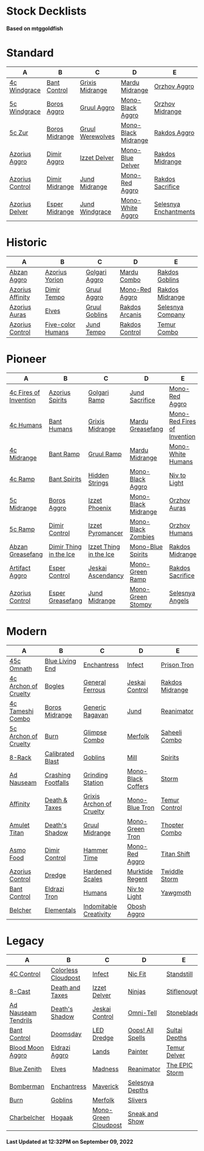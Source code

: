 # Stock Decklists
#### Based on mtggoldfish


# Standard

|                                A                                 |                               B                                |                                 C                                  |                                    D                                     |                                      E                                       |
|------------------------------------------------------------------|----------------------------------------------------------------|--------------------------------------------------------------------|--------------------------------------------------------------------------|------------------------------------------------------------------------------|
|[4c Windgrace](./mtggoldfish/Standard/decks/4c_Windgrace.md)      |[Bant Control](./mtggoldfish/Standard/decks/Bant_Control.md)    |[Grixis Midrange](./mtggoldfish/Standard/decks/Grixis_Midrange.md)  |[Mardu Midrange](./mtggoldfish/Standard/decks/Mardu_Midrange.md)          |[Orzhov Aggro](./mtggoldfish/Standard/decks/Orzhov_Aggro.md)                  |
|[5c Windgrace](./mtggoldfish/Standard/decks/5c_Windgrace.md)      |[Boros Aggro](./mtggoldfish/Standard/decks/Boros_Aggro.md)      |[Gruul Aggro](./mtggoldfish/Standard/decks/Gruul_Aggro.md)          |[Mono-Black Aggro](./mtggoldfish/Standard/decks/Mono-Black_Aggro.md)      |[Orzhov Midrange](./mtggoldfish/Standard/decks/Orzhov_Midrange.md)            |
|[5c Zur](./mtggoldfish/Standard/decks/5c_Zur.md)                  |[Boros Midrange](./mtggoldfish/Standard/decks/Boros_Midrange.md)|[Gruul Werewolves](./mtggoldfish/Standard/decks/Gruul_Werewolves.md)|[Mono-Black Midrange](./mtggoldfish/Standard/decks/Mono-Black_Midrange.md)|[Rakdos Aggro](./mtggoldfish/Standard/decks/Rakdos_Aggro.md)                  |
|[Azorius Aggro](./mtggoldfish/Standard/decks/Azorius_Aggro.md)    |[Dimir Aggro](./mtggoldfish/Standard/decks/Dimir_Aggro.md)      |[Izzet Delver](./mtggoldfish/Standard/decks/Izzet_Delver.md)        |[Mono-Blue Delver](./mtggoldfish/Standard/decks/Mono-Blue_Delver.md)      |[Rakdos Midrange](./mtggoldfish/Standard/decks/Rakdos_Midrange.md)            |
|[Azorius Control](./mtggoldfish/Standard/decks/Azorius_Control.md)|[Dimir Midrange](./mtggoldfish/Standard/decks/Dimir_Midrange.md)|[Jund Midrange](./mtggoldfish/Standard/decks/Jund_Midrange.md)      |[Mono-Red Aggro](./mtggoldfish/Standard/decks/Mono-Red_Aggro.md)          |[Rakdos Sacrifice](./mtggoldfish/Standard/decks/Rakdos_Sacrifice.md)          |
|[Azorius Delver](./mtggoldfish/Standard/decks/Azorius_Delver.md)  |[Esper Midrange](./mtggoldfish/Standard/decks/Esper_Midrange.md)|[Jund Windgrace](./mtggoldfish/Standard/decks/Jund_Windgrace.md)    |[Mono-White Aggro](./mtggoldfish/Standard/decks/Mono-White_Aggro.md)      |[Selesnya Enchantments](./mtggoldfish/Standard/decks/Selesnya_Enchantments.md)|


# Historic

|                                 A                                  |                                  B                                   |                              C                               |                               D                                |                                 E                                  |
|--------------------------------------------------------------------|----------------------------------------------------------------------|--------------------------------------------------------------|----------------------------------------------------------------|--------------------------------------------------------------------|
|[Abzan Aggro](./mtggoldfish/Historic/decks/Abzan_Aggro.md)          |[Azorius Yorion](./mtggoldfish/Historic/decks/Azorius_Yorion.md)      |[Golgari Aggro](./mtggoldfish/Historic/decks/Golgari_Aggro.md)|[Mardu Combo](./mtggoldfish/Historic/decks/Mardu_Combo.md)      |[Rakdos Goblins](./mtggoldfish/Historic/decks/Rakdos_Goblins.md)    |
|[Azorius Affinity](./mtggoldfish/Historic/decks/Azorius_Affinity.md)|[Dimir Tempo](./mtggoldfish/Historic/decks/Dimir_Tempo.md)            |[Gruul Aggro](./mtggoldfish/Historic/decks/Gruul_Aggro.md)    |[Mono-Red Aggro](./mtggoldfish/Historic/decks/Mono-Red_Aggro.md)|[Rakdos Midrange](./mtggoldfish/Historic/decks/Rakdos_Midrange.md)  |
|[Azorius Auras](./mtggoldfish/Historic/decks/Azorius_Auras.md)      |[Elves](./mtggoldfish/Historic/decks/Elves.md)                        |[Gruul Goblins](./mtggoldfish/Historic/decks/Gruul_Goblins.md)|[Rakdos Arcanis](./mtggoldfish/Historic/decks/Rakdos_Arcanis.md)|[Selesnya Company](./mtggoldfish/Historic/decks/Selesnya_Company.md)|
|[Azorius Control](./mtggoldfish/Historic/decks/Azorius_Control.md)  |[Five-color Humans](./mtggoldfish/Historic/decks/Five-color_Humans.md)|[Jund Tempo](./mtggoldfish/Historic/decks/Jund_Tempo.md)      |[Rakdos Control](./mtggoldfish/Historic/decks/Rakdos_Control.md)|[Temur Combo](./mtggoldfish/Historic/decks/Temur_Combo.md)          |


# Pioneer

|                                      A                                      |                                       B                                       |                                       C                                       |                                    D                                    |                                            E                                            |
|-----------------------------------------------------------------------------|-------------------------------------------------------------------------------|-------------------------------------------------------------------------------|-------------------------------------------------------------------------|-----------------------------------------------------------------------------------------|
|[4c Fires of Invention](./mtggoldfish/Pioneer/decks/4c_Fires_of_Invention.md)|[Azorius Spirits](./mtggoldfish/Pioneer/decks/Azorius_Spirits.md)              |[Golgari Ramp](./mtggoldfish/Pioneer/decks/Golgari_Ramp.md)                    |[Jund Sacrifice](./mtggoldfish/Pioneer/decks/Jund_Sacrifice.md)          |[Mono-Red Aggro](./mtggoldfish/Pioneer/decks/Mono-Red_Aggro.md)                          |
|[4c Humans](./mtggoldfish/Pioneer/decks/4c_Humans.md)                        |[Bant Humans](./mtggoldfish/Pioneer/decks/Bant_Humans.md)                      |[Grixis Midrange](./mtggoldfish/Pioneer/decks/Grixis_Midrange.md)              |[Mardu Greasefang](./mtggoldfish/Pioneer/decks/Mardu_Greasefang.md)      |[Mono-Red Fires of Invention](./mtggoldfish/Pioneer/decks/Mono-Red_Fires_of_Invention.md)|
|[4c Midrange](./mtggoldfish/Pioneer/decks/4c_Midrange.md)                    |[Bant Ramp](./mtggoldfish/Pioneer/decks/Bant_Ramp.md)                          |[Gruul Ramp](./mtggoldfish/Pioneer/decks/Gruul_Ramp.md)                        |[Mardu Midrange](./mtggoldfish/Pioneer/decks/Mardu_Midrange.md)          |[Mono-White Humans](./mtggoldfish/Pioneer/decks/Mono-White_Humans.md)                    |
|[4c Ramp](./mtggoldfish/Pioneer/decks/4c_Ramp.md)                            |[Bant Spirits](./mtggoldfish/Pioneer/decks/Bant_Spirits.md)                    |[Hidden Strings](./mtggoldfish/Pioneer/decks/Hidden_Strings.md)                |[Mono-Black Aggro](./mtggoldfish/Pioneer/decks/Mono-Black_Aggro.md)      |[Niv to Light](./mtggoldfish/Pioneer/decks/Niv_to_Light.md)                              |
|[5c Midrange](./mtggoldfish/Pioneer/decks/5c_Midrange.md)                    |[Boros Aggro](./mtggoldfish/Pioneer/decks/Boros_Aggro.md)                      |[Izzet Phoenix](./mtggoldfish/Pioneer/decks/Izzet_Phoenix.md)                  |[Mono-Black Midrange](./mtggoldfish/Pioneer/decks/Mono-Black_Midrange.md)|[Orzhov Auras](./mtggoldfish/Pioneer/decks/Orzhov_Auras.md)                              |
|[5c Ramp](./mtggoldfish/Pioneer/decks/5c_Ramp.md)                            |[Dimir Control](./mtggoldfish/Pioneer/decks/Dimir_Control.md)                  |[Izzet Pyromancer](./mtggoldfish/Pioneer/decks/Izzet_Pyromancer.md)            |[Mono-Black Zombies](./mtggoldfish/Pioneer/decks/Mono-Black_Zombies.md)  |[Orzhov Humans](./mtggoldfish/Pioneer/decks/Orzhov_Humans.md)                            |
|[Abzan Greasefang](./mtggoldfish/Pioneer/decks/Abzan_Greasefang.md)          |[Dimir Thing in the Ice](./mtggoldfish/Pioneer/decks/Dimir_Thing_in_the_Ice.md)|[Izzet Thing in the Ice](./mtggoldfish/Pioneer/decks/Izzet_Thing_in_the_Ice.md)|[Mono-Blue Spirits](./mtggoldfish/Pioneer/decks/Mono-Blue_Spirits.md)    |[Rakdos Midrange](./mtggoldfish/Pioneer/decks/Rakdos_Midrange.md)                        |
|[Artifact Aggro](./mtggoldfish/Pioneer/decks/Artifact_Aggro.md)              |[Esper Control](./mtggoldfish/Pioneer/decks/Esper_Control.md)                  |[Jeskai Ascendancy](./mtggoldfish/Pioneer/decks/Jeskai_Ascendancy.md)          |[Mono-Green Ramp](./mtggoldfish/Pioneer/decks/Mono-Green_Ramp.md)        |[Rakdos Sacrifice](./mtggoldfish/Pioneer/decks/Rakdos_Sacrifice.md)                      |
|[Azorius Control](./mtggoldfish/Pioneer/decks/Azorius_Control.md)            |[Esper Greasefang](./mtggoldfish/Pioneer/decks/Esper_Greasefang.md)            |[Jund Midrange](./mtggoldfish/Pioneer/decks/Jund_Midrange.md)                  |[Mono-Green Stompy](./mtggoldfish/Pioneer/decks/Mono-Green_Stompy.md)    |[Selesnya Angels](./mtggoldfish/Pioneer/decks/Selesnya_Angels.md)                        |


# Modern

|                                    A                                     |                                  B                                   |                                        C                                         |                                  D                                   |                               E                                |
|--------------------------------------------------------------------------|----------------------------------------------------------------------|----------------------------------------------------------------------------------|----------------------------------------------------------------------|----------------------------------------------------------------|
|[45c Omnath](./mtggoldfish/Modern/decks/45c_Omnath.md)                    |[Blue Living End](./mtggoldfish/Modern/decks/Blue_Living_End.md)      |[Enchantress](./mtggoldfish/Modern/decks/Enchantress.md)                          |[Infect](./mtggoldfish/Modern/decks/Infect.md)                        |[Prison Tron](./mtggoldfish/Modern/decks/Prison_Tron.md)        |
|[4c Archon of Cruelty](./mtggoldfish/Modern/decks/4c_Archon_of_Cruelty.md)|[Bogles](./mtggoldfish/Modern/decks/Bogles.md)                        |[General Ferrous](./mtggoldfish/Modern/decks/General_Ferrous.md)                  |[Jeskai Control](./mtggoldfish/Modern/decks/Jeskai_Control.md)        |[Rakdos Midrange](./mtggoldfish/Modern/decks/Rakdos_Midrange.md)|
|[4c Tameshi Combo](./mtggoldfish/Modern/decks/4c_Tameshi_Combo.md)        |[Boros Midrange](./mtggoldfish/Modern/decks/Boros_Midrange.md)        |[Generic Ragavan](./mtggoldfish/Modern/decks/Generic_Ragavan.md)                  |[Jund](./mtggoldfish/Modern/decks/Jund.md)                            |[Reanimator](./mtggoldfish/Modern/decks/Reanimator.md)          |
|[5c Archon of Cruelty](./mtggoldfish/Modern/decks/5c_Archon_of_Cruelty.md)|[Burn](./mtggoldfish/Modern/decks/Burn.md)                            |[Glimpse Combo](./mtggoldfish/Modern/decks/Glimpse_Combo.md)                      |[Merfolk](./mtggoldfish/Modern/decks/Merfolk.md)                      |[Saheeli Combo](./mtggoldfish/Modern/decks/Saheeli_Combo.md)    |
|[8-Rack](./mtggoldfish/Modern/decks/8-Rack.md)                            |[Calibrated Blast](./mtggoldfish/Modern/decks/Calibrated_Blast.md)    |[Goblins](./mtggoldfish/Modern/decks/Goblins.md)                                  |[Mill](./mtggoldfish/Modern/decks/Mill.md)                            |[Spirits](./mtggoldfish/Modern/decks/Spirits.md)                |
|[Ad Nauseam](./mtggoldfish/Modern/decks/Ad_Nauseam.md)                    |[Crashing Footfalls](./mtggoldfish/Modern/decks/Crashing_Footfalls.md)|[Grinding Station](./mtggoldfish/Modern/decks/Grinding_Station.md)                |[Mono-Black Coffers](./mtggoldfish/Modern/decks/Mono-Black_Coffers.md)|[Storm](./mtggoldfish/Modern/decks/Storm.md)                    |
|[Affinity](./mtggoldfish/Modern/decks/Affinity.md)                        |[Death & Taxes](./mtggoldfish/Modern/decks/Death_&_Taxes.md)          |[Grixis Archon of Cruelty](./mtggoldfish/Modern/decks/Grixis_Archon_of_Cruelty.md)|[Mono-Blue Tron](./mtggoldfish/Modern/decks/Mono-Blue_Tron.md)        |[Temur Control](./mtggoldfish/Modern/decks/Temur_Control.md)    |
|[Amulet Titan](./mtggoldfish/Modern/decks/Amulet_Titan.md)                |[Death's Shadow](./mtggoldfish/Modern/decks/Death's_Shadow.md)        |[Gruul Midrange](./mtggoldfish/Modern/decks/Gruul_Midrange.md)                    |[Mono-Green Tron](./mtggoldfish/Modern/decks/Mono-Green_Tron.md)      |[Thopter Combo](./mtggoldfish/Modern/decks/Thopter_Combo.md)    |
|[Asmo Food](./mtggoldfish/Modern/decks/Asmo_Food.md)                      |[Dimir Control](./mtggoldfish/Modern/decks/Dimir_Control.md)          |[Hammer Time](./mtggoldfish/Modern/decks/Hammer_Time.md)                          |[Mono-Red Aggro](./mtggoldfish/Modern/decks/Mono-Red_Aggro.md)        |[Titan Shift](./mtggoldfish/Modern/decks/Titan_Shift.md)        |
|[Azorius Control](./mtggoldfish/Modern/decks/Azorius_Control.md)          |[Dredge](./mtggoldfish/Modern/decks/Dredge.md)                        |[Hardened Scales](./mtggoldfish/Modern/decks/Hardened_Scales.md)                  |[Murktide Regent](./mtggoldfish/Modern/decks/Murktide_Regent.md)      |[Twiddle Storm](./mtggoldfish/Modern/decks/Twiddle_Storm.md)    |
|[Bant Control](./mtggoldfish/Modern/decks/Bant_Control.md)                |[Eldrazi Tron](./mtggoldfish/Modern/decks/Eldrazi_Tron.md)            |[Humans](./mtggoldfish/Modern/decks/Humans.md)                                    |[Niv to Light](./mtggoldfish/Modern/decks/Niv_to_Light.md)            |[Yawgmoth](./mtggoldfish/Modern/decks/Yawgmoth.md)              |
|[Belcher](./mtggoldfish/Modern/decks/Belcher.md)                          |[Elementals](./mtggoldfish/Modern/decks/Elementals.md)                |[Indomitable Creativity](./mtggoldfish/Modern/decks/Indomitable_Creativity.md)    |[Obosh Aggro](./mtggoldfish/Modern/decks/Obosh_Aggro.md)              |                                                                |


# Legacy

|                                   A                                    |                                   B                                    |                                    C                                     |                                D                                 |                              E                               |
|------------------------------------------------------------------------|------------------------------------------------------------------------|--------------------------------------------------------------------------|------------------------------------------------------------------|--------------------------------------------------------------|
|[4C Control](./mtggoldfish/Legacy/decks/4C_Control.md)                  |[Colorless Cloudpost](./mtggoldfish/Legacy/decks/Colorless_Cloudpost.md)|[Infect](./mtggoldfish/Legacy/decks/Infect.md)                            |[Nic Fit](./mtggoldfish/Legacy/decks/Nic_Fit.md)                  |[Standstill](./mtggoldfish/Legacy/decks/Standstill.md)        |
|[8-Cast](./mtggoldfish/Legacy/decks/8-Cast.md)                          |[Death and Taxes](./mtggoldfish/Legacy/decks/Death_and_Taxes.md)        |[Izzet Delver](./mtggoldfish/Legacy/decks/Izzet_Delver.md)                |[Ninjas](./mtggoldfish/Legacy/decks/Ninjas.md)                    |[Stiflenought](./mtggoldfish/Legacy/decks/Stiflenought.md)    |
|[Ad Nauseam Tendrils](./mtggoldfish/Legacy/decks/Ad_Nauseam_Tendrils.md)|[Death's Shadow](./mtggoldfish/Legacy/decks/Death's_Shadow.md)          |[Jeskai Control](./mtggoldfish/Legacy/decks/Jeskai_Control.md)            |[Omni-Tell](./mtggoldfish/Legacy/decks/Omni-Tell.md)              |[Stoneblade](./mtggoldfish/Legacy/decks/Stoneblade.md)        |
|[Bant Control](./mtggoldfish/Legacy/decks/Bant_Control.md)              |[Doomsday](./mtggoldfish/Legacy/decks/Doomsday.md)                      |[LED Dredge](./mtggoldfish/Legacy/decks/LED_Dredge.md)                    |[Oops! All Spells](./mtggoldfish/Legacy/decks/Oops!_All_Spells.md)|[Sultai Depths](./mtggoldfish/Legacy/decks/Sultai_Depths.md)  |
|[Blood Moon Aggro](./mtggoldfish/Legacy/decks/Blood_Moon_Aggro.md)      |[Eldrazi Aggro](./mtggoldfish/Legacy/decks/Eldrazi_Aggro.md)            |[Lands](./mtggoldfish/Legacy/decks/Lands.md)                              |[Painter](./mtggoldfish/Legacy/decks/Painter.md)                  |[Temur Delver](./mtggoldfish/Legacy/decks/Temur_Delver.md)    |
|[Blue Zenith](./mtggoldfish/Legacy/decks/Blue_Zenith.md)                |[Elves](./mtggoldfish/Legacy/decks/Elves.md)                            |[Madness](./mtggoldfish/Legacy/decks/Madness.md)                          |[Reanimator](./mtggoldfish/Legacy/decks/Reanimator.md)            |[The EPIC Storm](./mtggoldfish/Legacy/decks/The_EPIC_Storm.md)|
|[Bomberman](./mtggoldfish/Legacy/decks/Bomberman.md)                    |[Enchantress](./mtggoldfish/Legacy/decks/Enchantress.md)                |[Maverick](./mtggoldfish/Legacy/decks/Maverick.md)                        |[Selesnya Depths](./mtggoldfish/Legacy/decks/Selesnya_Depths.md)  |                                                              |
|[Burn](./mtggoldfish/Legacy/decks/Burn.md)                              |[Goblins](./mtggoldfish/Legacy/decks/Goblins.md)                        |[Merfolk](./mtggoldfish/Legacy/decks/Merfolk.md)                          |[Slivers](./mtggoldfish/Legacy/decks/Slivers.md)                  |                                                              |
|[Charbelcher](./mtggoldfish/Legacy/decks/Charbelcher.md)                |[Hogaak](./mtggoldfish/Legacy/decks/Hogaak.md)                          |[Mono-Green Cloudpost](./mtggoldfish/Legacy/decks/Mono-Green_Cloudpost.md)|[Sneak and Show](./mtggoldfish/Legacy/decks/Sneak_and_Show.md)    |                                                              |



#### Last Updated at 12:32PM on September 09, 2022